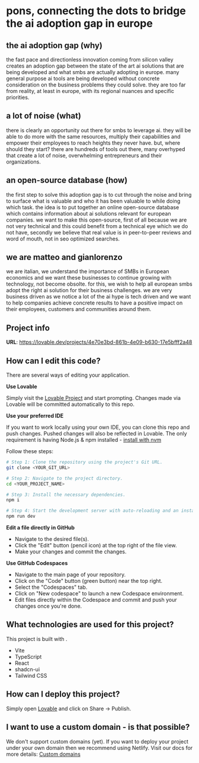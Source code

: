 # pons, connecting the dots to bridge the ai adoption gap in europe

## the ai adoption gap (why)

the fast pace and directionless innovation coming from silicon valley creates an adoption gap between the state of the art ai solutions that are being developed and what smbs are actually adopting in europe. many general purpose ai tools are being developed without concrete consideration on the business problems they could solve. they are too far from reality, at least in europe, with its regional nuances and specific priorities.


## a lot of noise (what)

there is clearly an opportunity out there for smbs to leverage ai. they will be able to do more with the same resources, multiply their capabilities and empower their employees to reach heights they never have. but, where should they start? there are hundreds of tools out there, many overhyped that create a lot of noise, overwhelming entrepreneurs and their organizations.


## an open-source database (how)

the first step to solve this adoption gap is to cut through the noise and bring to surface what is valuable and who it has been valuable to while doing which task. the idea is to put together an online open-source database which contains information about ai solutions relevant for european companies. we want to make this open-source, first of all because we are not very technical and this could benefit from a technical eye which we do not have, secondly we believe that real value is in peer-to-peer reviews and word of mouth, not in seo optimized searches.


## we are matteo and gianlorenzo

we are italian, we understand the importance of SMBs in European economics and we want these businesses to continue growing with technology, not become obsolte. for this, we wish to help all european smbs adopt the right ai solution for their business challenges. we are very business driven as we notice a lot of the ai hype is tech driven and we want to help companies achieve concrete results to have a positive impact on their employees, customers and communities around them. 













## Project info

**URL**: https://lovable.dev/projects/4e70e3bd-861b-4e09-b630-17e5bfff2a48

## How can I edit this code?

There are several ways of editing your application.

**Use Lovable**

Simply visit the [Lovable Project](https://lovable.dev/projects/4e70e3bd-861b-4e09-b630-17e5bfff2a48) and start prompting. Changes made via Lovable will be committed automatically to this repo.

**Use your preferred IDE**

If you want to work locally using your own IDE, you can clone this repo and push changes. Pushed changes will also be reflected in Lovable.
The only requirement is having Node.js & npm installed - [install with nvm](https://github.com/nvm-sh/nvm#installing-and-updating)

Follow these steps:

```sh
# Step 1: Clone the repository using the project's Git URL.
git clone <YOUR_GIT_URL>

# Step 2: Navigate to the project directory.
cd <YOUR_PROJECT_NAME>

# Step 3: Install the necessary dependencies.
npm i

# Step 4: Start the development server with auto-reloading and an instant preview.
npm run dev
```

**Edit a file directly in GitHub**

- Navigate to the desired file(s).
- Click the "Edit" button (pencil icon) at the top right of the file view.
- Make your changes and commit the changes.

**Use GitHub Codespaces**

- Navigate to the main page of your repository.
- Click on the "Code" button (green button) near the top right.
- Select the "Codespaces" tab.
- Click on "New codespace" to launch a new Codespace environment.
- Edit files directly within the Codespace and commit and push your changes once you're done.

## What technologies are used for this project?

This project is built with .

- Vite
- TypeScript
- React
- shadcn-ui
- Tailwind CSS

## How can I deploy this project?
Simply open [Lovable](https://lovable.dev/projects/4e70e3bd-861b-4e09-b630-17e5bfff2a48) and click on Share -> Publish.

## I want to use a custom domain - is that possible?

We don't support custom domains (yet). If you want to deploy your project under your own domain then we recommend using Netlify. Visit our docs for more details: [Custom domains](https://docs.lovable.dev/tips-tricks/custom-domain/)
